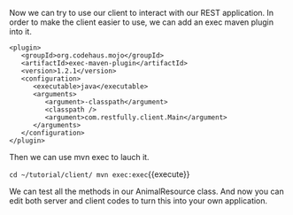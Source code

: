 Now we can try to use our client to interact with our REST application. In order to make the client easier to use, we can add an exec maven plugin into it.
```
<plugin>
   <groupId>org.codehaus.mojo</groupId>
   <artifactId>exec-maven-plugin</artifactId>
   <version>1.2.1</version>
   <configuration>
      <executable>java</executable>
      <arguments>
         <argument>-classpath</argument>
         <classpath />
         <argument>com.restfully.client.Main</argument>
      </arguments>
   </configuration>
</plugin>
```
Then we can use mvn exec to lauch it.


`cd ~/tutorial/client/
mvn exec:exec`{{execute}}

We can test all the methods in our AnimalResource class. And now you can edit both server and client codes to turn this into your own application.
